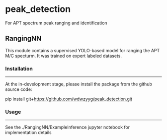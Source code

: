 # peak_detection
For APT spectrum peak ranging and identification

## RangingNN
This module contains a supervised YOLO-based model for ranging the APT M/C specturm. It was trained on expert labeled datasets. 

### Installation 
---
At the in-development stage, please install the package from the github source code:

pip install git+https://github.com/wdwzyyg/peak_detection.git

### Usage 
---
See the ./RangingNN/ExampleInference jupyter notebook for implementation details